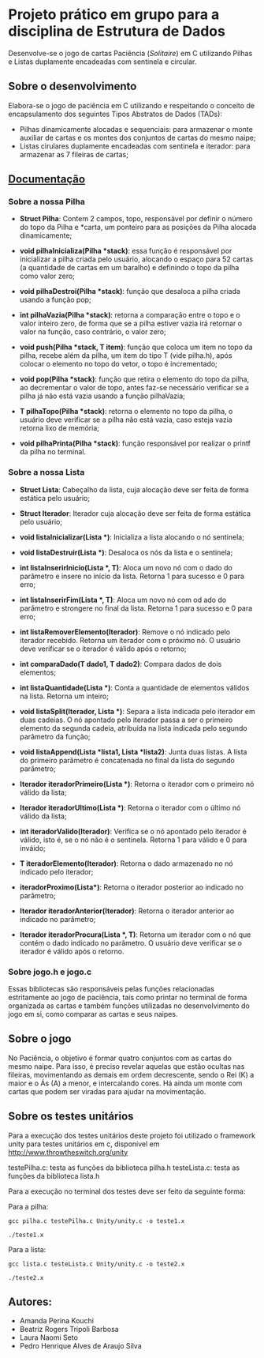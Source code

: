# Projeto prático em grupo para a disciplina de Estrutura de Dados
Desenvolve-se o jogo de cartas Paciência (_Solitaire_) em C utilizando Pilhas e Listas duplamente encadeadas com sentinela e circular.

## Sobre o desenvolvimento
Elabora-se o jogo de paciência em C utilizando e respeitando o conceito de encapsulamento dos seguintes Tipos Abstratos de Dados (TADs):
* Pilhas dinamicamente alocadas e sequenciais: para armazenar o monte auxiliar de cartas e os montes dos conjuntos de cartas do mesmo naipe;
* Listas cirulares duplamente encadeadas com sentinela e iterador: para armazenar as 7 fileiras de cartas;

## [Documentação](https://lauranaomiseto.github.io/Paciencia/)

### Sobre a nossa Pilha

* <strong> Struct Pilha</strong>: Contem 2 campos, topo, responsável por definir o número do topo da Pilha e *carta, um ponteiro para as posições da Pilha alocada dinamicamente;

* <strong>void pilhaInicializa(Pilha *stack)</strong>: essa função é responsável por inicializar a pilha criada pelo usuário, alocando o espaço para 52 cartas (a quantidade de cartas em um baralho) e definindo o topo da pilha como valor zero;

* <strong>void pilhaDestroi(Pilha *stack)</strong>: função que desaloca a pilha criada usando a função pop;

* <strong>int pilhaVazia(Pilha *stack)</strong>: retorna a comparação entre o topo e o valor inteiro zero, de forma que se a pilha estiver vazia irá retornar o valor na função, caso contrário, o valor zero;

* <strong>void push(Pilha *stack, T item)</strong>: função que coloca um item no topo da pilha, recebe além da pilha, um item do tipo T (vide pilha.h), após colocar o elemento no topo do vetor, o topo é incrementado;

* <strong>void pop(Pilha *stack)</strong>: função que retira o elemento do topo da pilha, ao decrementar o valor de topo, antes faz-se necessário verificar se a pilha já não está vazia usando a função pilhaVazia;

* <strong>T pilhaTopo(Pilha *stack)</strong>: retorna o elemento no topo da pilha, o usuário deve verificar se a pilha não está vazia, caso esteja vazia retorna lixo de memória;

* <strong>void pilhaPrinta(Pilha *stack)</strong>: função responsável por realizar o printf da pilha no terminal.

### Sobre a nossa Lista

* <strong>Struct Lista</strong>: Cabeçalho da lista, cuja alocação deve ser feita de forma estática pelo usuário;

* <strong>Struct Iterador</strong>: Iterador cuja alocação deve ser feita de forma estática pelo usuário;

* <strong>void listaInicializar(Lista *)</strong>: Inicializa a lista alocando o nó sentinela;

* <strong>void listaDestruir(Lista *)</strong>: Desaloca os nós da lista e o sentinela;

* <strong>int listaInserirInicio(Lista *, T)</strong>: Aloca um novo nó com o dado do parâmetro e insere no início da lista. Retorna 1 para sucesso e 0 para erro;

* <strong>int listaInserirFim(Lista *, T)</strong>: Aloca um novo nó com od ado do parâmetro e strongere no final da lista. Retorna 1 para sucesso e 0 para erro;

* <strong>int listaRemoverElemento(Iterador)</strong>: Remove o nó indicado pelo iterador recebido. Retorna um iterador com o próximo nó. O usuário deve verificar se o iterador é válido após o retorno;

* <strong>int comparaDado(T dado1, T dado2)</strong>: Compara dados de dois elementos; 

* <strong>int listaQuantidade(Lista *)</strong>: Conta a quantidade de elementos válidos na lista. Retorna um inteiro;

* <strong>void listaSplit(Iterador, Lista *)</strong>: Separa a lista indicada pelo iterador em duas cadeias. O nó apontado pelo iterador passa a ser o primeiro elemento da segunda cadeia, atribuída na lista indicada pelo segundo parâmetro da função;

* <strong>void listaAppend(Lista *lista1, Lista *lista2)</strong>: Junta duas listas. A lista do primeiro parâmetro é concatenada no final da lista do segundo parâmetro;

* <strong>Iterador iteradorPrimeiro(Lista *)</strong>: Retorna o iterador com o primeiro nó válido da lista;

* <strong>Iterador iteradorUltimo(Lista *)</strong>: Retorna o iterador com o último nó válido da lista;

* <strong>int iteradorValido(Iterador)</strong>: Verifica se o nó apontado pelo iterador é válido, isto é, se o nó não é o sentinela. Retorna 1 para válido e 0 para inváido;

* <strong>T iteradorElemento(Iterador)</strong>: Retorna o dado armazenado no nó indicado pelo iterador;

* <strong>iteradorProximo(Lista*)</strong>: Retorna o iterador posterior ao indicado no parâmetro;

* <strong>Iterador iteradorAnterior(Iterador)</strong>: Retorna o iterador anterior ao indicado no parâmetro;

* <strong>Iterador iteradorProcura(Lista *, T)</strong>: Retorna um iterador com o nó que contém o dado indicado no parâmetro. O usuário deve verificar se o iterador é válido após o retorno.

### Sobre jogo.h e jogo.c
Essas bibliotecas são responsáveis pelas funções relacionadas estritamente ao jogo de paciência, tais como printar no terminal de forma organizada as cartas e também funções utilizadas no desenvolvimento do jogo em si, como comparar as cartas e seus naipes.

## Sobre o jogo
No Paciência, o objetivo é formar quatro conjuntos com as cartas do mesmo naipe. Para isso, é preciso revelar aquelas que estão ocultas nas fileiras, movimentando as demais em ordem decrescente, sendo o Rei (K) a maior e o Ás (A) a menor, e intercalando cores. Há ainda um monte com cartas que podem ser viradas para ajudar na movimentação.

## Sobre os testes unitários
Para a execução dos testes unitários deste projeto foi utilizado o framework unity para testes unitários em c, disponível em http://www.throwtheswitch.org/unity 

testePilha.c: testa as funções da biblioteca pilha.h
testeLista.c: testa as funções da biblioteca lista.h

Para a execução no terminal dos testes deve ser feito da seguinte forma:

Para a pilha:
```
gcc pilha.c testePilha.c Unity/unity.c -o teste1.x
```
```
./teste1.x
```

Para a lista:
```
gcc lista.c testeLista.c Unity/unity.c -o teste2.x
```
```
./teste2.x
```

## Autores:
* Amanda Perina Kouchi
* Beatriz Rogers Tripoli Barbosa
* Laura Naomi Seto
* Pedro Henrique Alves de Araujo Silva
